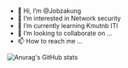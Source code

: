 
- 👋 Hi, I’m @Jobzakung
- 👀 I’m interested in Network security
- 🌱 I’m currently learning Kmutnb ITI
- 💞️ I’m looking to collaborate on ...
- 📫 How to reach me ...

![Anurag's GitHub stats](https://github-readme-stats.vercel.app/api?username=Jobzakung&show_icons=true&theme=transparent)
<!---
Jobzakung/Jobzakung is a ✨ special ✨ repository because its `README.md` (this file) appears on your GitHub profile.
You can click the Preview link to take a look at your changes.
--->
